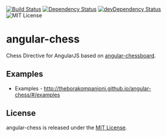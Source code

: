 [![Build Status](https://api.travis-ci.org/theborakompanioni/angular-chess.png?branch=master)](https://travis-ci.org/theborakompanioni/angular-chess)
[![Dependency Status](https://david-dm.org/theborakompanioni/angular-chess.svg)](https://david-dm.org/theborakompanioni/angular-chess)
[![devDependency Status](https://david-dm.org/theborakompanioni/angular-chess/dev-status.svg)](https://david-dm.org/theborakompanioni/angular-chess#info=devDependencies)
![MIT License](https://img.shields.io/badge/license-MIT-blue.svg)

angular-chess
==================================================

Chess Directive for AngularJS based on [angular-chessboard](https://github.com/theborakompanioni/angular-chessboard).

Examples
--------------------------------------
- Examples - <http://theborakompanioni.github.io/angular-chess/#/examples>

License
--------------------------------------

angular-chess is released under the [MIT License](https://github.com/theborakompanioni/angular-chess/blob/master/LICENSE).
